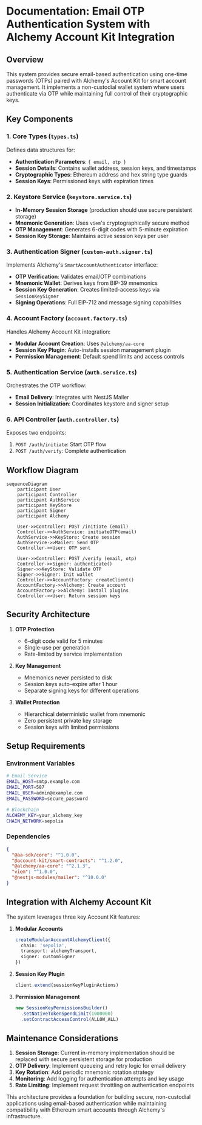 # Documentation: Email OTP Authentication System with Alchemy Account Kit Integration

## Overview
This system provides secure email-based authentication using one-time passwords (OTPs) paired with Alchemy's Account Kit for smart account management. It implements a non-custodial wallet system where users authenticate via OTP while maintaining full control of their cryptographic keys.

## Key Components

### 1. Core Types (`types.ts`)
Defines data structures for:
- **Authentication Parameters**: `{ email, otp }`
- **Session Details**: Contains wallet address, session keys, and timestamps
- **Cryptographic Types**: Ethereum address and hex string type guards
- **Session Keys**: Permissioned keys with expiration times

### 2. Keystore Service (`keystore.service.ts`)
- **In-Memory Session Storage** (production should use secure persistent storage)
- **Mnemonic Generation**: Uses `viem`'s cryptographically secure method
- **OTP Management**: Generates 6-digit codes with 5-minute expiration
- **Session Key Storage**: Maintains active session keys per user

### 3. Authentication Signer (`custom-auth.signer.ts`)
Implements Alchemy's `SmartAccountAuthenticator` interface:
- **OTP Verification**: Validates email/OTP combinations
- **Mnemonic Wallet**: Derives keys from BIP-39 mnemonics
- **Session Key Generation**: Creates limited-access keys via `SessionKeySigner`
- **Signing Operations**: Full EIP-712 and message signing capabilities

### 4. Account Factory (`account.factory.ts`)
Handles Alchemy Account Kit integration:
- **Modular Account Creation**: Uses `@alchemy/aa-core`
- **Session Key Plugin**: Auto-installs session management plugin
- **Permission Management**: Default spend limits and access controls

### 5. Authentication Service (`auth.service.ts`)
Orchestrates the OTP workflow:
- **Email Delivery**: Integrates with NestJS Mailer
- **Session Initialization**: Coordinates keystore and signer setup

### 6. API Controller (`auth.controller.ts`)
Exposes two endpoints:
1. `POST /auth/initiate`: Start OTP flow
2. `POST /auth/verify`: Complete authentication

## Workflow Diagram

```mermaid
sequenceDiagram
    participant User
    participant Controller
    participant AuthService
    participant KeyStore
    participant Signer
    participant Alchemy

    User->>Controller: POST /initiate (email)
    Controller->>AuthService: initiateOTP(email)
    AuthService->>KeyStore: Create session
    AuthService->>Mailer: Send OTP
    Controller->>User: OTP sent

    User->>Controller: POST /verify (email, otp)
    Controller->>Signer: authenticate()
    Signer->>KeyStore: Validate OTP
    Signer->>Signer: Init wallet
    Controller->>AccountFactory: createClient()
    AccountFactory->>Alchemy: Create account
    AccountFactory->>Alchemy: Install plugins
    Controller->>User: Return session keys
```

## Security Architecture

1. **OTP Protection**
   - 6-digit code valid for 5 minutes
   - Single-use per generation
   - Rate-limited by service implementation

2. **Key Management**
   - Mnemonics never persisted to disk
   - Session keys auto-expire after 1 hour
   - Separate signing keys for different operations

3. **Wallet Protection**
   - Hierarchical deterministic wallet from mnemonic
   - Zero persistent private key storage
   - Session keys with limited permissions

## Setup Requirements

### Environment Variables
```bash
# Email Service
EMAIL_HOST=smtp.example.com
EMAIL_PORT=587
EMAIL_USER=admin@example.com
EMAIL_PASSWORD=secure_password

# Blockchain
ALCHEMY_KEY=your_alchemy_key
CHAIN_NETWORK=sepolia
```

### Dependencies
```json
{
  "@aa-sdk/core": "^1.0.0",
  "@account-kit/smart-contracts": "^1.2.0",
  "@alchemy/aa-core": "^2.1.3",
  "viem": "^1.0.0",
  "@nestjs-modules/mailer": "^10.0.0"
}
```

## Integration with Alchemy Account Kit

The system leverages three key Account Kit features:

1. **Modular Accounts**
   ```typescript
   createModularAccountAlchemyClient({
     chain: 'sepolia',
     transport: alchemyTransport,
     signer: customSigner
   })
   ```

2. **Session Key Plugin**
   ```typescript
   client.extend(sessionKeyPluginActions)
   ```

3. **Permission Management**
   ```typescript
   new SessionKeyPermissionsBuilder()
     .setNativeTokenSpendLimit(1000000)
     .setContractAccessControl(ALLOW_ALL)
   ```

## Maintenance Considerations

1. **Session Storage**: Current in-memory implementation should be replaced with secure persistent storage for production
2. **OTP Delivery**: Implement queueing and retry logic for email delivery
3. **Key Rotation**: Add periodic mnemonic rotation strategy
4. **Monitoring**: Add logging for authentication attempts and key usage
5. **Rate Limiting**: Implement request throttling on authentication endpoints

This architecture provides a foundation for building secure, non-custodial applications using email-based authentication while maintaining compatibility with Ethereum smart accounts through Alchemy's infrastructure.